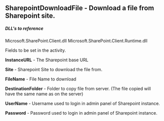 ## SharepointDownloadFile - Download a file from Sharepoint site.

##### DLL's to reference
Microsoft.SharePoint.Client.dll
Microsoft.SharePoint.Client.Runtime.dll

Fields to be set in the activity.

**InstanceURL** 	- The Sharepoint base URL

**Site**			- Sharepoint Site to download the file from.

**FileName**		- File Name to download

**DestinationFolder** - Folder to copy file from server. (The file copied will have the same name as on the server)

**UserName**		- Username used to login in admin panel of Sharepoint instance.

**Password**		- Password used to login in admin panel of Sharepoint instance.